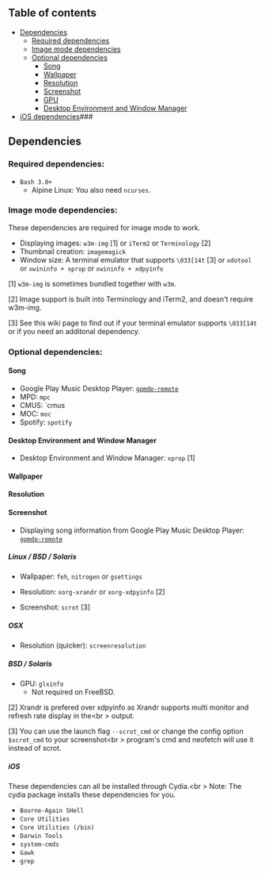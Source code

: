 <!-- Dependencies {{{ -->

## Table of contents

- [Dependencies]()
    - [Required dependencies]()
    - [Image mode dependencies]()
    - [Optional dependencies]()
        - [Song]()
        - [Wallpaper]()
        - [Resolution]()
        - [Screenshot]()
        - [GPU]()
        - [Desktop Environment and Window Manager]()
- [iOS dependencies]()### 

## Dependencies

### Required dependencies:

- `Bash 3.0+`
    - Alpine Linux: You also need `ncurses`.


### Image mode dependencies:

These dependencies are required for image mode to work.

- Displaying images: `w3m-img` \[1\] or `iTerm2` or `Terminology` \[2\]
- Thumbnail creation: `imagemagick`
- Window size: A terminal emulator that supports `\033[14t` \[3\] or `xdotool` or `xwininfo + xprop` or `xwininfo + xdpyinfo`

\[1\] `w3m-img` is sometimes bundled together with `w3m`.

\[2\] Image support is built into Terminology and iTerm2, and doesn't require w3m-img.

\[3\] See this wiki page to find out if your terminal emulator supports `\033[14t` or if you need an additonal dependency.


### Optional dependencies:

#### Song

- Google Play Music Desktop Player: [`gpmdp-remote`](https://github.com/iAndrewT/gpmdp-remote)
- MPD: `mpc`
- CMUS: `cmus
- MOC: `moc`
- Spotify: `spotify`

#### Desktop Environment and Window Manager

- Desktop Environment and Window Manager: `xprop` \[1\]


#### Wallpaper

#### Resolution

#### Screenshot

- Displaying song information from Google Play Music Desktop Player: [`gpmdp-remote`](https://github.com/iAndrewT/gpmdp-remote)


##### Linux / BSD / Solaris

- Wallpaper: `feh`, `nitrogen` or `gsettings`

- Resolution: `xorg-xrandr` or `xorg-xdpyinfo` \[2\]
- Screenshot: `scrot` \[3\]

##### OSX

- Resolution (quicker): `screenresolution`

##### BSD / Solaris

- GPU: `glxinfo`
    - Not required on FreeBSD.




\[2\] Xrandr is prefered over xdpyinfo as Xrandr supports multi monitor and refresh rate display in the<br \>
output.

\[3\] You can use the launch flag `--scrot_cmd` or change the config option `$scrot_cmd` to your screenshot<br \>
program's cmd and neofetch will use it instead of scrot.


##### iOS

These dependencies can all be installed through Cydia.<br \>
Note: The cydia package installs these dependencies for you.

- `Bourne-Again SHell`
- `Core Utilities`
- `Core Utilities (/bin)`
- `Darwin Tools`
- `system-cmds`
- `Gawk`
- `grep`


<!-- }}} -->